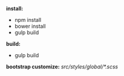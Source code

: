 **install:**
- npm install
- bower install
- gulp build

**build:**
- gulp build

**bootstrap customize:**
_src/styles/global/*.scss_
